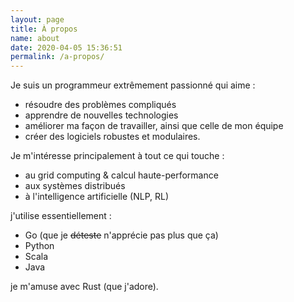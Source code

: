 ```yaml
---
layout: page
title: À propos
name: about
date: 2020-04-05 15:36:51
permalink: /a-propos/
---
```


Je suis un programmeur extrêmement passionné qui aime :

* résoudre des problèmes compliqués
* apprendre de nouvelles technologies
* améliorer ma façon de travailler, ainsi que celle de mon équipe
* créer des logiciels robustes et modulaires.

Je m'intéresse principalement à tout ce qui touche :

* au grid computing & calcul haute-performance
* aux systèmes distribués
* à l'intelligence artificielle (NLP, RL)

j'utilise essentiellement :

* Go (que je ~~déteste~~ n'apprécie pas plus que ça)
* Python
* Scala
* Java

je m'amuse avec Rust (que j'adore).
